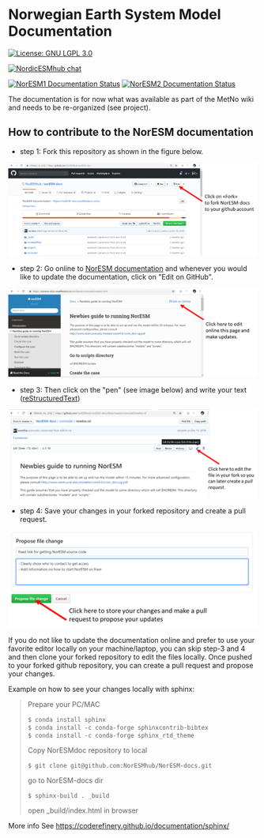 # Norwegian Earth System Model Documentation

[![License: GNU LGPL 3.0](https://img.shields.io/badge/license-LGPL--3.0-blue.svg)](https://www.gnu.org/licenses/lgpl-3.0.en.html)

[![NordicESMhub chat](https://img.shields.io/badge/zulip-join_chat-brightgreen.svg)](https://nordicesmhub.zulipchat.com/)

[![NorESM1 Documentation Status](https://readthedocs.org/projects/noresm-docs/badge/?version=noresm1)](https://noresm-docs.readthedocs.io/en/noresm1/?badge=noresm1)
[![NorESM2 Documentation Status](https://readthedocs.org/projects/noresm-docs/badge/?version=noresm2)](https://noresm-docs.readthedocs.io/en/noresm2/?badge=noresm2)

The documentation is for now what was available as part of the MetNo wiki and needs to be re-organized (see project).

## How to contribute to the NorESM documentation

- step 1: Fork this repository as shown in the figure below.

<img src="img/fork_NorESM-docs.png" alt="Fork NorESM documentation repository">

- step 2: Go online to [NorESM documentation](https://noresm-docs.readthedocs.io/en/latest/) and whenever you would like to update the documentation, click on "Edit on GitHub".

<img src="img/edit_on_github.png" alt="Edit documentation online">

- step 3: Then click on the "pen" (see image below) and write your text ([reStructuredText](http://docutils.sourceforge.net/docs/user/rst/quickref.html)) 


<img src="img/edit_in_your_fork.png" alt="Edit the file in your fork">

- step 4: Save your changes in your forked repository and create a pull request.


<img src="img/propose_changes.png" alt="Propose your changes">


If you do not like to update the documentation online and prefer to use your favorite editor locally on your machine/laptop, you can skip step-3 and 4 and then clone your forked repository to edit the files locally. Once pushed to your forked github repository, you can create a pull request and propose your changes.

Example on how to see your changes locally with sphinx:

> Prepare your PC/MAC
> 
> ```shell
> $ conda install sphinx
> $ conda install -c conda-forge sphinxcontrib-bibtex
> $ conda install -c conda-forge sphinx_rtd_theme
> ```
> Copy NorESMdoc repository to local
> 
> ```shell
> $ git clone git@github.com:NorESMhub/NorESM-docs.git
> ```
>
> go to NorESM-docs dir
>
> ```shell
> $ sphinx-build . _build
> ```
>
> open _build/index.html in browser

More info
See https://coderefinery.github.io/documentation/sphinx/

